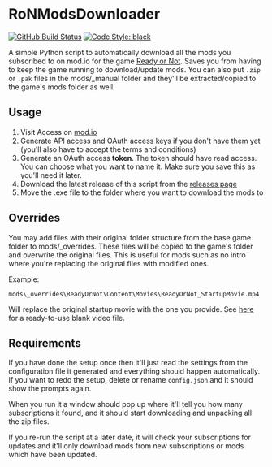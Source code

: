 # RoNModsDownloader

[![GitHub Build Status](https://img.shields.io/github/actions/workflow/status/SavageCore/RoNModsDownloader/build.yml?style=flat-square&logo=pytest)](https://github.com/SavageCore/RoNModsDownloader/actions/workflows/build.yml)
[![Code Style: black](https://img.shields.io/badge/code%20style-black-black)](https://pypi.org/project/black/)

A simple Python script to automatically download all the mods you subscribed to on mod.io for the game [Ready or Not](https://mod.io/g/readyornot). Saves you from having to keep the game running to download/update mods. You can also put `.zip` or `.pak` files in the mods/_manual folder and they'll be extracted/copied to the game's mods folder as well.

## Usage

1. Visit Access on [mod.io](https://mod.io/me/access)
1. Generate API access and OAuth access keys if you don't have them yet (you'll also have to accept the terms and conditions)
1. Generate an OAuth access **token**. The token should have read access. You can choose what you want to name it. Make sure you save this as you'll need it later.
1. Download the latest release of this script from the [releases page](https://github.com/SavageCore/RoNModsDownloader/releases)
1. Move the .exe file to the folder where you want to download the mods to

## Overrides

You may add files with their original folder structure from the base game folder to mods/_overrides. These files will be copied to the game's folder and overwrite the original files. This is useful for mods such as no intro where you're replacing the original files with modified ones.

Example:
```
mods\_overrides\ReadyOrNot\Content\Movies\ReadyOrNot_StartupMovie.mp4
```

Will replace the original startup movie with the one you provide. See [here](https://www.nexusmods.com/readyornot/mods/4246) for a ready-to-use blank video file.

## Requirements

If you have done the setup once then it'll just read the settings from the configuration file it generated and everything should happen automatically. If you want to redo the setup, delete or rename `config.json` and it should show the prompts again.

When you run it a window should pop up where it'll tell you how many subscriptions it found, and it should start downloading and unpacking all the zip files.

If you re-run the script at a later date, it will check your subscriptions for updates and it'll only download mods from new subscriptions or mods which have been updated.
